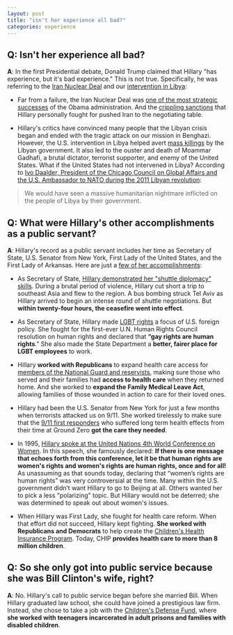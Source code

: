 ```yaml
---  
layout: post  
title: "isn't her experience all bad?"  
categories: experience
---  
```

  
## Q: Isn't her experience all bad?

**A**: In the first Presidential debate, Donald Trump claimed that Hillary "has experience, but it's bad experience." This is not true. Specifically, he was referring to the [Iran Nuclear Deal](http://correctrecord.org/the-path-to-a-landmark-deal-how-hillary-led-on-iran-sanctions/) and our [intervention in Libya](http://www.npr.org/2011/09/12/140292920/natos-intervention-in-libya-a-new-model):

* Far from a failure, the Iran Nuclear Deal was [one of the most strategic successes](https://www.washingtonpost.com/opinions/the-obama-bet-that-paid-off/2015/09/15/e46b80f6-5be6-11e5-8e9e-dce8a2a2a679_story.html?utm_term=.225e39af4806) of the Obama administration. And the [crippling sanctions](http://correctrecord.org/the-path-to-a-landmark-deal-how-hillary-led-on-iran-sanctions/) that Hillary personally fought for pushed Iran to the negotiating table.

* Hillary's critics have convinced many people that the Libyan crisis began and ended with the tragic attack on our mission in Benghazi. However, the U.S. intervention in Libya helped avert [mass killings](http://uk.reuters.com/article/libya-protests-gaddafi-idUKLDE71L26D20110222) by the Libyan government. It also led to the ouster and death of Moammar Gadhafi, a brutal dictator, terrorist supporter, and enemy of the United States. What if the United States had not intervened in Libya? According to [Ivo Daalder, President of the Chicago Council on Global Affairs and the U.S. Ambassador to NATO during the 2011 Libyan revolution](http://www.huffingtonpost.com/2015/03/07/libya-intervention-daalder_n_6809756.html):
> We would have seen a massive humanitarian nightmare inflicted on the people of Libya by their government. 

## Q: What were Hillary's other accomplishments as a public servant?

**A**: Hillary's record as a public servant includes her time as Secretary of State, U.S. Senator from New York, First Lady of the United States, and the First Lady of Arkansas. Here are just a [few of her accomplishments](https://www.hillaryclinton.com/feed/seven-hillary-clintons-biggest-accomplishments/):

* As Secretary of State, [Hillary demonstrated her "shuttle diplomacy" skills](http://www.politico.com/story/2012/11/clinton-announces-gaza-cease-fire-084145). During a brutal period of violence, Hillary cut short a trip to southeast Asia and flew to the region. A bus bombing struck Tel Aviv as Hillary arrived to begin an intense round of shuttle negotiations. But **within twenty-four hours, the ceasefire went into effect**.

* As Secretary of State, Hillary made [LGBT rights](https://www.hillaryclinton.com/issues/lgbt-equality/) a focus of U.S. foreign policy. She fought for the first-ever U.N. Human Rights Council resolution on human rights and declared that **“gay rights are human rights**.” She also made the State Department a **better, fairer place for LGBT employees** to work.

* Hillary **worked with Republicans** to expand health care access for [members of the National Guard and reservists](http://correctrecord.org/hillary-clinton-a-record-of-service-to-veterans/), making sure those who served and their families had **access to health care** when they returned home. And she worked to **expand the Family Medical Leave Act**, allowing families of those wounded in action to care for their loved ones.

* Hillary had been the U.S. Senator from New York for just a few months when terrorists attacked us on 9/11. She worked tirelessly to make sure that the [9/11 first responders](http://www.nydailynews.com/news/politics/9-11-survivors-applaud-hillary-clinton-dnc-supportive-article-1.2727482) who suffered long term health effects from their time at Ground Zero **got the care they needed**.

* In 1995, [Hillary spoke at the United Nations 4th World Conference on Women](http://www.nytimes.com/politics/first-draft/2015/09/05/20-years-later-hillary-clintons-beijing-speech-on-women-resonates/). In this speech, she famously declared: **If there is one message that echoes forth from this conference, let it be that human rights are women's rights and women's rights are human rights, once and for all!** As unassuming as that sounds today, declaring that “women’s rights are human rights” was very controversial at the time. Many within the U.S. government didn’t want Hillary to go to Beijing at all. Others wanted her to pick a less "polarizing" topic. But Hillary would not be deterred; she was determined to speak out about women's issues.

* When Hillary was First Lady, she fought for health care reform. When that effort did not succeed, Hillary kept fighting. **She worked with Republicans and Democrats** to help create the [Children's Health Insurance Program](http://www.factcheck.org/2008/03/giving-hillary-credit-for-schip/). Today, CHIP **provides health care to more than 8 million children**.

## Q: So she only got into public service because she was Bill Clinton's wife, right?

**A**: No. Hillary's call to public service began before she married Bill. When Hillary graduated law school, she could have joined a prestigious law firm. Instead, she chose to take a job with the [Children's Defense Fund](https://www.hillaryclinton.com/feed/what-hillary-clintons-first-job-out-of-law-school-can-tell-us-about-who-she-is-today/), where **she worked with teenagers incarcerated in adult prisons and families with disabled children**.
